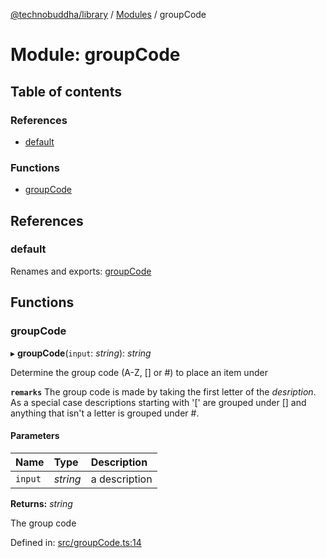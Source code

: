 [@technobuddha/library](../../README.md) / [Modules](../Modules.md) / groupCode

# Module: groupCode

## Table of contents

### References

- [default](groupcode.md#default)

### Functions

- [groupCode](groupcode.md#groupcode)

## References

### default

Renames and exports: [groupCode](groupcode.md#groupcode)

## Functions

### groupCode

▸ **groupCode**(`input`: *string*): *string*

Determine the group code (A-Z, [] or #) to place an item under

**`remarks`** The group code is made by taking the first letter of the *desription*.  As a special
case descriptions starting with '[' are grouped under [] and anything that isn't a letter is grouped
under #.

#### Parameters

| Name | Type | Description |
| :------ | :------ | :------ |
| `input` | *string* | a description |

**Returns:** *string*

The group code

Defined in: [src/groupCode.ts:14](https://github.com/technobuddha/hill.software/blob/65b5e5d/packages/library/src/groupCode.ts#L14)
